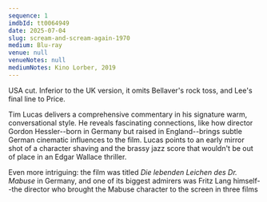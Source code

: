 ```yaml
---
sequence: 1
imdbId: tt0064949
date: 2025-07-04
slug: scream-and-scream-again-1970
medium: Blu-ray
venue: null
venueNotes: null
mediumNotes: Kino Lorber, 2019
---
```


USA cut. Inferior to the UK version, it omits Bellaver's rock toss, and Lee's final line to Price.

Tim Lucas delivers a comprehensive commentary in his signature warm, conversational style. He reveals fascinating connections, like how director Gordon Hessler--born in Germany but raised in England--brings subtle German cinematic influences to the film. Lucas points to an early mirror shot of a character shaving and the brassy jazz score that wouldn't be out of place in an Edgar Wallace thriller.

Even more intriguing: the film was titled _Die lebenden Leichen des Dr. Mabuse_ in Germany, and one of its biggest admirers was Fritz Lang himself--the director who brought the Mabuse character to the screen in three films